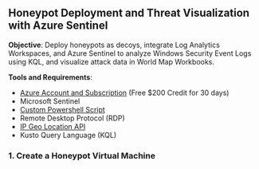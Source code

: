 ## Honeypot Deployment and Threat Visualization with Azure Sentinel  
**Objective**: Deploy honeypots as decoys, integrate Log Analytics Workspaces, and Azure Sentinel to analyze Windows Security Event Logs using KQL, and visualize attack data in World Map Workbooks.  
  
**Tools and Requirements**:  
- [Azure Account and Subscription](https://azure.microsoft.com/en-us/free/) (Free $200 Credit for 30 days)
- Microsoft Sentinel
- [Custom Powershell Script](https://github.com/joshmadakor1/Sentinel-Lab/blob/main/Custom_Security_Log_Exporter.ps1)  
- Remote Desktop Protocol (RDP)
- [IP Geo Location API](https://ipgeolocation.io/)
- Kusto Query Language (KQL)
  
### 1. Create a Honeypot Virtual Machine  

